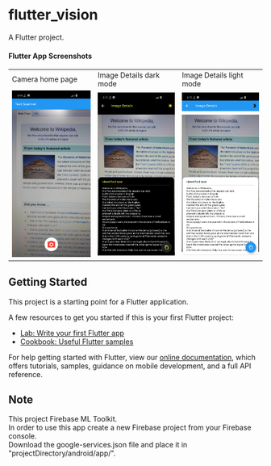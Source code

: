 # flutter_vision

A Flutter project.

#### Flutter App Screenshots

<table>
  <tr>
    <td>Camera home page</td>
     <td>Image Details dark mode</td>
     <td>Image Details light mode</td>
  </tr>
  <tr>
    <td><img src="screenshots/cameraScreen.jpg" width=270></td>
    <td><img src="screenshots/darkMode.jpg" width=270></td>
    <td><img src="screenshots/lightMode.jpg" width=270></td>
  </tr>
 </table>

## Getting Started

This project is a starting point for a Flutter application.

A few resources to get you started if this is your first Flutter project:

- [Lab: Write your first Flutter app](https://flutter.dev/docs/get-started/codelab)
- [Cookbook: Useful Flutter samples](https://flutter.dev/docs/cookbook)

For help getting started with Flutter, view our
[online documentation](https://flutter.dev/docs), which offers tutorials,
samples, guidance on mobile development, and a full API reference.

## Note
This project Firebase ML Toolkit. <br />
In order to use this app create a new Firebase project from your Firebase console. <br />
Download the google-services.json file and place it in "projectDirectory/android/app/".

